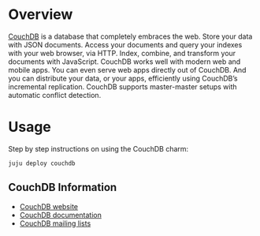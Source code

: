 # Overview

[CouchDB](http://couchdb.apache.org) is a database that completely embraces the web. Store your data with
JSON documents. Access your documents and query your indexes with your web
browser, via HTTP. Index, combine, and transform your documents with
JavaScript. CouchDB works well with modern web and mobile apps. You can even
serve web apps directly out of CouchDB. And you can distribute your data, or
your apps, efficiently using CouchDB’s incremental replication. CouchDB
supports master-master setups with automatic conflict detection.

# Usage

Step by step instructions on using the CouchDB charm:

    juju deploy couchdb

## CouchDB Information

- [CouchDB website](http://couchdb.apache.org)
- [CouchDB documentation](http://docs.couchdb.org)
- [CouchDB mailing lists](http://couchdb.apache.org/#mailing-lists)

